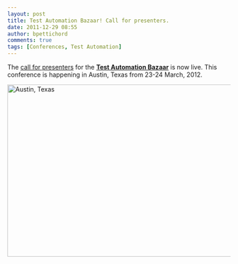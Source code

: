 ```yaml
---
layout: post
title: Test Automation Bazaar! Call for presenters.
date: 2011-12-29 08:55
author: bpettichord
comments: true
tags: [Conferences, Test Automation]
---
```

The <a title="Test Automation Bazaar: call for presenters" href="http://watir.com/test-automation-bazaar/call-for-speakers/">call for presenters</a> for the <a title="Test Automation Bazaar!" href="http://watir.com/test-automation-bazaar/"><strong>Test Automation Bazaar</strong></a> is now live. <!--more-->
This conference is happening in Austin, Texas from 23-24 March, 2012.

<img class="size-full wp-image-1049" title="Austin, Texas" src="http://watir001.files.wordpress.com/2011/12/texas_state_capitol_-_austin_texas.jpg" alt="Austin, Texas" width="584" height="388" />
